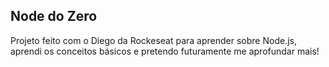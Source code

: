 ## Node do Zero

Projeto feito com o Diego da Rockeseat para aprender sobre Node.js, aprendi os conceitos básicos e pretendo futuramente me aprofundar mais!
